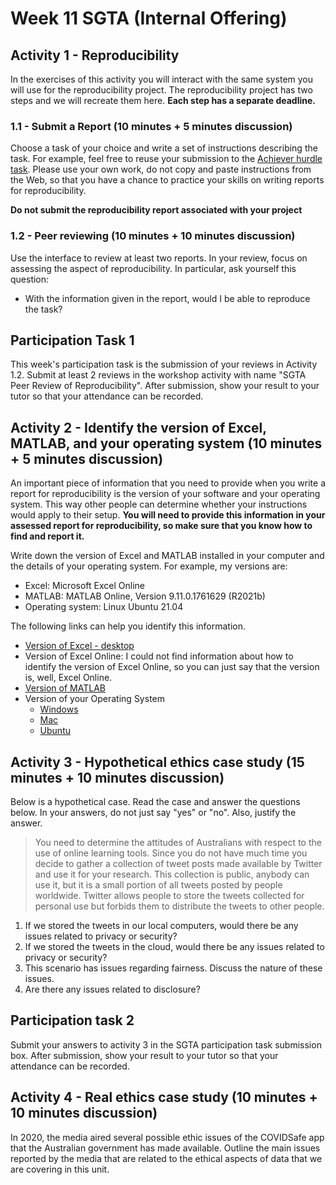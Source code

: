 # Week 11 SGTA (Internal Offering)

## Activity 1 - Reproducibility

In the exercises of this activity you will interact with the same system you will use for the reproducibility project. The reproducibility project has two steps and we will recreate them here. **Each step has a separate deadline.**

### 1.1 - Submit a Report (10 minutes + 5 minutes discussion)

Choose a task of your choice and write a set of instructions describing the task. For example, feel free to reuse your submission to the [Achiever hurdle task](https://ilearn.mq.edu.au/mod/turnitintooltwo/view.php?id=6351433). Please use your own work, do not copy and paste instructions from the Web, so that you have a chance to practice your skills on writing reports for reproducibility.

**Do not submit the reproducibility report associated with your project**

### 1.2 - Peer reviewing (10 minutes + 10 minutes discussion)

Use the interface to review at least two reports. In your review, focus on assessing the aspect of reproducibility. In particular, ask yourself this question:

* With the information given in the report, would I be able to reproduce the task?

## Participation Task 1

This week's participation task is the submission of your reviews in Activity 1.2. Submit at least 2 reviews in the workshop activity with name "SGTA Peer Review of Reproducibility". After submission, show your result to your tutor so that your attendance can be recorded.

## Activity 2 - Identify the version of Excel, MATLAB, and your operating system (10 minutes + 5 minutes discussion)

An important piece of information that you need to provide when you write a report for reproducibility is the version of your software and your operating system. This way other people can determine whether your instructions would apply to their setup. **You will need to provide this information in your assessed report for reproducibility, so make sure that you know how to find and report it.**

Write down the version of Excel and MATLAB installed in your computer and the details of your operating system. For example, my versions are:

* Excel: Microsoft Excel Online
* MATLAB: MATLAB Online, Version 9.11.0.1761629 (R2021b)
* Operating system: Linux Ubuntu 21.04

The following links can help you identify this information.

* [Version of Excel - desktop](https://support.office.com/en-us/article/about-office-what-version-of-office-am-i-using-932788b8-a3ce-44bf-bb09-e334518b8b19)
* Version of Excel Online: I could not find information about how to identify the version of Excel Online, so you can just say that the version is, well, Excel Online.
* [Version of MATLAB](https://www.mathworks.com/help/matlab/ref/version.html)
* Version of your Operating System
  * [Windows](https://support.microsoft.com/en-au/help/13443/windows-which-version-am-i-running)
  * [Mac](https://support.apple.com/en-au/HT201260)
  * [Ubuntu](https://help.ubuntu.com/community/CheckingYourUbuntuVersion)

## Activity 3 - Hypothetical ethics case study (15 minutes + 10 minutes discussion)

Below is a hypothetical case. Read the case and answer the questions below. In your answers, do not just say "yes" or "no". Also, justify the answer.

> You need to determine the attitudes of Australians with respect to the use of online learning tools. Since you do not have much time you decide to gather a collection of tweet posts made available by Twitter and use it for your research. This collection is public, anybody can use it, but it is a small portion of all tweets posted by people worldwide. Twitter allows people to store the tweets collected for personal use but forbids them to distribute the tweets to other people.

1. If we stored the tweets in our local computers, would there be any issues related to privacy or security?
2. If we stored the tweets in the cloud, would there be any issues related to privacy or security?
3. This scenario has issues regarding fairness. Discuss the nature of these issues.
4. Are there any issues related to disclosure?

## Participation task 2

Submit your answers to activity 3 in the SGTA participation task submission box. After submission, show your result to your tutor so that your attendance can be recorded.

## Activity 4 - Real ethics case study (10 minutes + 10 minutes discussion)

In 2020, the media aired several possible ethic issues of the COVIDSafe app that the Australian government has made available. Outline the main issues reported by the media that are related to the ethical aspects of data that we are covering in this unit.
